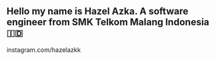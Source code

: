 ## Hello my name is Hazel Azka. A software engineer from SMK Telkom Malang Indonesia 🇮🇩
instagram.com/hazelazkk
